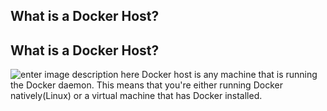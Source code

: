 ## What is a Docker Host?
## What is a Docker Host?
![enter image description here](https://i.stack.imgur.com/1m75t.png)
Docker host is any machine that is running the Docker daemon. This means that you're either running Docker natively(Linux) or a virtual machine that has Docker installed. 
